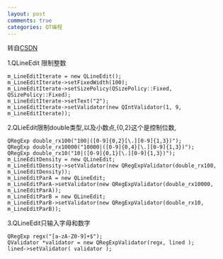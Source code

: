 ```yaml
---
layout: post
comments: true
categories: QT编程
---
```


转自[CSDN](http://blog.csdn.net/a_sungirl/article/details/17373405)

1.QLineEdit 限制整数

    m_LineEditIterate = new QLineEdit();  
    m_LineEditIterate->setFixedWidth(100);  
    m_LineEditIterate->setSizePolicy(QSizePolicy::Fixed, QSizePolicy::Fixed);  
    m_LineEditIterate->setText("2");  
    m_LineEditIterate->setValidator(new QIntValidator(1, 9, m_LineEditIterate));  

2.QLieEdit限制double类型,以及小数点,{0,2}这个是控制位数,

    QRegExp double_rx100("100|([0-9]{0,2}[\.][0-9]{1,3})");   
    QRegExp double_rx10000("10000|([0-9]{0,4}[\.][0-9]{1,3})");   
    QRegExp double_rx10("10|([0-9]{0,1}[\.][0-9]{1,3})");   
    m_LineEditDensity = new QLineEdit;  
    m_LineEditDensity->setValidator(new QRegExpValidator(double_rx100, m_LineEditDensity));  
    m_LineEditParA = new QLineEdit;  
    m_LineEditParA->setValidator(new QRegExpValidator(double_rx10000, m_LineEditParA));  
    m_LineEditParB = new QLineEdit;  
    m_LineEditParB->setValidator(new QRegExpValidator(double_rx10, m_LineEditParB));  
3.QLineEdit只输入字母和数字

    QRegExp regx("[a-zA-Z0-9]+$");  
    QValidator *validator = new QRegExpValidator(regx, lined );  
    lined->setValidator( validator );  
